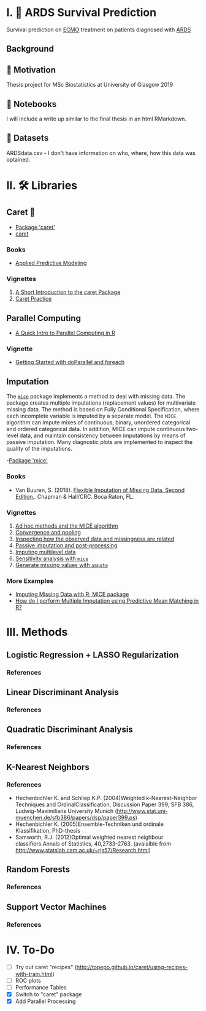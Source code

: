# I. 💉 ARDS Survival Prediction
Survival prediction on [ECMO](https://en.wikipedia.org/wiki/Extracorporeal_membrane_oxygenation) treatment on patients diagnosed with [ARDS](https://en.wikipedia.org/wiki/Acute_respiratory_distress_syndrome)

## Background


## 🌱 Motivation
Thesis project for MSc Biostatistics at University of Glasgow 2019

## 📓 Notebooks
I will include a write up similar to the final thesis in an html RMarkdown.

## 📁 Datasets
ARDSdata.csv - I don't have information on who, where, how this data was optained.



# II. 🛠️ Libraries

## Caret 🥕

- [Package 'caret'](https://cran.r-project.org/web/packages/caret/caret.pdf)
- [caret](http://topepo.github.io/caret/index.html)

### Books

- [Applied Predictive Modeling](http://appliedpredictivemodeling.com/toc)

### Vignettes

1. [A Short Introduction to the caret Package](https://cran.r-project.org/web/packages/caret/vignettes/caret.html)
2. [Caret Practice](https://rpubs.com/phamdinhkhanh/389752)



## Parallel Computing
- [A Quick Intro to Parallel Computing in R](https://nceas.github.io/oss-lessons/parallel-computing-in-r/parallel-computing-in-r.html)

### Vignette
- [Getting Started with doParallel and foreach](https://cran.r-project.org/web/packages/doParallel/vignettes/gettingstartedParallel.pdf)


## Imputation
The [`mice`](https://cran.r-project.org/package=mice) package
implements a method to deal with missing data. The package creates
multiple imputations (replacement values) for multivariate missing
data. The method is based on Fully Conditional Specification, where
each incomplete variable is imputed by a separate model. The `MICE`
algorithm can impute mixes of continuous, binary, unordered
categorical and ordered categorical data. In addition, MICE can impute
continuous two-level data, and maintain consistency between
imputations by means of passive imputation. Many diagnostic plots are
implemented to inspect the quality of the imputations.

-[Package 'mice'](https://cran.r-project.org/web/packages/mice/mice.pdf)

### Books 

- Van Buuren, S. (2018). [Flexible Imputation of Missing Data. Second Edition.](https://stefvanbuuren.name/fimd/). Chapman & Hall/CRC. Boca Raton, FL.

### Vignettes

1. [Ad hoc methods and the MICE algorithm](https://gerkovink.github.io/miceVignettes/Ad_hoc_and_mice/Ad_hoc_methods.html)
2. [Convergence and pooling](https://gerkovink.github.io/miceVignettes/Convergence_pooling/Convergence_and_pooling.html)
3. [Inspecting how the observed data and missingness are related](https://gerkovink.github.io/miceVignettes/Missingness_inspection/Missingness_inspection.html)
4. [Passive imputation and post-processing](https://gerkovink.github.io/miceVignettes/Passive_Post_processing/Passive_imputation_post_processing.html)
5. [Imputing multilevel data](https://gerkovink.github.io/miceVignettes/Multi_level/Multi_level_data.html)
6. [Sensitivity analysis with `mice`](https://gerkovink.github.io/miceVignettes/Sensitivity_analysis/Sensitivity_analysis.html)
7. [Generate missing values with `ampute`](https://rianneschouten.github.io/mice_ampute/vignette/ampute.html)

### More Examples
- [Imputing Missing Data with R; MICE package](https://datascienceplus.com/imputing-missing-data-with-r-mice-package/)
- [How do I perform Multiple Imputation using Predictive Mean Matching in R?](https://stats.idre.ucla.edu/r/faq/how-do-i-perform-multiple-imputation-using-predictive-mean-matching-in-r/)



# III. Methods

## Logistic Regression + LASSO Regularization
### References

## Linear Discriminant Analysis
### References

## Quadratic Discriminant Analysis
### References

## K-Nearest Neighbors
### References

- Hechenbichler K. and Schliep K.P. (2004)Weighted k-Nearest-Neighbor Techniques and OrdinalClassification, Discussion Paper 399, SFB 386, Ludwig-Maximilians University Munich (http://www.stat.uni-muenchen.de/sfb386/papers/dsp/paper399.ps)
- Hechenbichler K. (2005)Ensemble-Techniken und ordinale Klassifikation, PhD-thesis
- Samworth, R.J. (2012)Optimal weighted nearest neighbour classifiers.Annals of Statistics, 40,2733-2763. (avaialble from http://www.statslab.cam.ac.uk/~rjs57/Research.html)


## Random Forests
### References


## Support Vector Machines
### References



# IV. To-Do

- [ ] Try out caret "recipes" (http://topepo.github.io/caret/using-recipes-with-train.html)
- [ ] ROC plots
- [ ] Performance Tables
- [x] Switch to "caret" package
- [x] Add Parallel Processing
